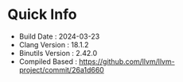 # Quick Info
* Build Date : 2024-03-23
* Clang Version : 18.1.2
* Binutils Version : 2.42.0
* Compiled Based : https://github.com/llvm/llvm-project/commit/26a1d660
